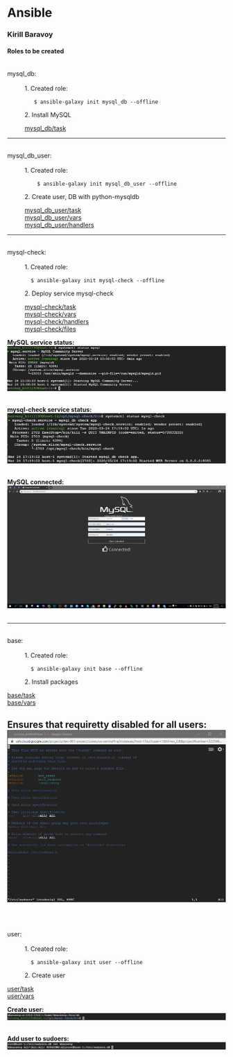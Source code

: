 # Ansible

### Kirill Baravoy
#### Roles to be created
<br>
<dt> mysql_db: </dt><br>
<dd> 1. Created role:

       $ ansible-galaxy init mysql_db --offline
</dd>
<dd> 2. Install MySQL

[mysql_db/task](https://github.com/borovoykirill/Ansible/blob/day-2/roles/mysql_db/tasks/main.yml)
</dd>

---
<br>
<dt> mysql_db_user: </dt><br>
<dd> 1. Created role:

        $ ansible-galaxy init mysql_db_user --offline
</dd>
<dd> 2. Create user, DB with python-mysqldb

[mysql_db_user/task](https://github.com/borovoykirill/Ansible/blob/day-2/roles/mysql_db_user/tasks/main.yml) <br>
[mysql_db_user/vars](https://github.com/borovoykirill/Ansible/blob/day-2/roles/mysql_db_user/vars/main.yml) <br>
[mysql_db_user/handlers](https://github.com/borovoykirill/Ansible/blob/day-2/roles/mysql_db_user/handlers/main.yml)
</dd>

---
<br>
<dt> mysql-check: </dt><br>
<dd> 1. Created role:

      $ ansible-galaxy init mysql-check --offline
</dd>
<dd> 2. Deploy service mysql-check

[mysql-check/task](https://github.com/borovoykirill/Ansible/blob/day-2/roles/mysql-check/tasks/main.yml) <br>
[mysql-check/vars](https://github.com/borovoykirill/Ansible/blob/day-2/roles/mysql-check/vars/main.yml) <br>
[mysql-check/handlers](https://github.com/borovoykirill/Ansible/blob/day-2/roles/mysql-check/handlers/main.yml) <br>
[mysql-check/files](https://github.com/borovoykirill/Ansible/blob/day-2/roles/mysql-check/files/mysql-check.service)
</dd>

**MySQL service status:** <br>
![alt text](https://github.com/borovoykirill/Ansible/blob/day-2/img/status_mysql.png "MySQL status!")
<br>
<br>

**mysql-check service status:** <br>
![alt text](https://github.com/borovoykirill/Ansible/blob/day-2/img/status_mysql-check.png "mysql-check status")
<br>
<br>

**MySQL connected:** <br>
![alt text](https://github.com/borovoykirill/Ansible/blob/day-2/img/mysql_connected.png "Connected!")
<br>
<br>

---
<br>
<dt> base: </dt><br>
<dd> 1. Created role:

      $ ansible-galaxy init base --offline
</dd>
<dd> 2. Install packages </dd>

[base/task](https://github.com/borovoykirill/Ansible/blob/day-2/roles/base/tasks/main.yml) <br>
[base/vars](https://github.com/borovoykirill/Ansible/blob/day-2/roles/base/vars/main.yml)
</dd>

**Ensures that requiretty disabled for all users:** <br>
![alt text](https://github.com/borovoykirill/Ansible/blob/day-2/img/base_!req.png "Default !requiretty")
<br>
<br>
---
<br>
<dt> user: </dt><br>
<dd> 1. Created role:

      $ ansible-galaxy init user --offline
</dd>
<dd> 2. Create user </dd>

[user/task](https://github.com/borovoykirill/Ansible/blob/day-2/roles/user/tasks/main.yml) <br>
[user/vars](https://github.com/borovoykirill/Ansible/blob/day-2/roles/user/vars/main.yml)
</dd>

**Create user:** <br>
![alt text](https://github.com/borovoykirill/Ansible/blob/day-2/img/create_user.png "Create user")
<br>
<br>

**Add user to sudoers:** <br>
![alt text](https://github.com/borovoykirill/Ansible/blob/day-2/img/add_user_to_sudoers.png "Sudoers")
<br>
<br>
